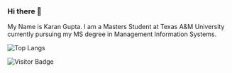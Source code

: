 ### Hi there 👋

My Name is Karan Gupta. I am a Masters Student at Texas A&M University currently pursuing my MS degree in Management Information Systems. 

![Top Langs](https://github-readme-stats.vercel.app/api/top-langs/?username=karan7798z&hide=TeX&layout=compact)

![Visitor Badge](https://visitor-badge.laobi.icu/badge?page_id=karan7798z.karan7798z)
<!--
**karan7798z/karan7798z** is a ✨ _special_ ✨ repository because its `README.md` (this file) appears on your GitHub profile.

Here are some ideas to get you started:

- 🔭 I’m currently working on ...
- 🌱 I’m currently learning ...
- 👯 I’m looking to collaborate on ...
- 🤔 I’m looking for help with ...
- 💬 Ask me about ...
- 📫 How to reach me: ...
- 😄 Pronouns: ...
- ⚡ Fun fact: ...
-->
